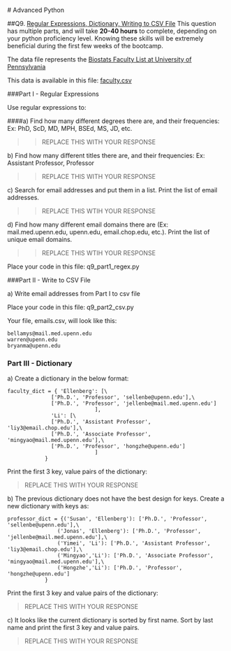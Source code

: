 <br />
# Advanced Python    

##Q9. [Regular Expressions, Dictionary, Writing to CSV File](q9_python/q9_advanced.py)
This question has multiple parts, and will take **20-40 hours** to complete, depending on your python proficiency level.  Knowing these skills will be extremely beneficial during the first few weeks of the bootcamp.

The data file represents the [Biostats Faculty List at University of Pennsylvania](http://www.med.upenn.edu/cceb/biostat/faculty.shtml)

This data is available in this file:  [faculty.csv]((q9_python/faculty.csv))
 

###Part I - Regular Expressions

Use regular expressions to:

####a) Find how many different degrees there are, and their frequencies: Ex:  PhD, ScD, MD, MPH, BSEd, MS, JD, etc.

>> REPLACE THIS WITH YOUR RESPONSE

b) Find how many different titles there are, and their frequencies:  Ex:  Assistant Professor, Professor

>> REPLACE THIS WITH YOUR RESPONSE

c) Search for email addresses and put them in a list.  Print the list of email addresses.

>> REPLACE THIS WTIH YOUR RESPONSE

d) Find how many different email domains there are (Ex:  mail.med.upenn.edu, upenn.edu, email.chop.edu, etc.).  Print the list of unique email domains.

>> REPLACE THIS WTIH YOUR RESPONSE

Place your code in this file: q9_part1_regex.py


###Part II - Write to CSV File

a)  Write email addresses from Part I to csv file

Place your code in this file: q9_part2_csv.py

Your file, emails.csv, will look like this:
```
bellamys@mail.med.upenn.edu
warren@upenn.edu
bryanma@upenn.edu
```


### Part III - Dictionary

a)  Create a dictionary in the below format:
```
faculty_dict = { 'Ellenberg': [\
              ['Ph.D.', 'Professor', 'sellenbe@upenn.edu'],\
              ['Ph.D.', 'Professor', 'jellenbe@mail.med.upenn.edu']
                            ],
              'Li': [\
              ['Ph.D.', 'Assistant Professor', 'liy3@email.chop.edu'],\
              ['Ph.D.', 'Associate Professor', 'mingyao@mail.med.upenn.edu'],\
              ['Ph.D.', 'Professor', 'hongzhe@upenn.edu']
                            ]
            }
```
Print the first 3 key, value pairs of the dictionary:

> REPLACE THIS WITH YOUR RESPONSE

b)  The previous dictionary does not have the best design for keys.  Create a new dictionary with keys as:

```
professor_dict = {('Susan', 'Ellenberg'): ['Ph.D.', 'Professor', 'sellenbe@upenn.edu'],\
                ('Jonas', 'Ellenberg'): ['Ph.D.', 'Professor', 'jellenbe@mail.med.upenn.edu'],\
                ('Yimei', 'Li'): ['Ph.D.', 'Assistant Professor', 'liy3@email.chop.edu'],\
                ('Mingyao','Li'): ['Ph.D.', 'Associate Professor', 'mingyao@mail.med.upenn.edu'],\
                ('Hongzhe','Li'): ['Ph.D.', 'Professor', 'hongzhe@upenn.edu']
            }
```

Print the first 3 key and value pairs of the dictionary:

> REPLACE THIS WITH YOUR RESPONSE

c)  It looks like the current dictionary is sorted by first name.  Sort by last name and print the first 3 key and value pairs.  

> REPLACE THIS WITH YOUR RESPONSE
